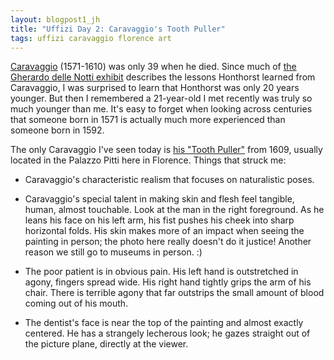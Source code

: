 ```yaml
---
layout: blogpost1_jh
title: "Uffizi Day 2: Caravaggio's Tooth Puller"
tags: uffizi caravaggio florence art
---
```

[Caravaggio](http://en.wikipedia.org/wiki/Caravaggio) (1571-1610) was only 39 when he died. Since much of [the Gherardo delle Notti exhibit](/blog/2015/04/04/uffizi-day-2-gherardo-delle-notti) describes the lessons Honthorst learned from Caravaggio, I was surprised to learn that Honthorst was only 20 years younger. But then I remembered a 21-year-old I met recently was truly so much younger than me. It's easy to forget when looking across centuries that someone born in 1571 is actually much more experienced than someone born in 1592. 

The only Caravaggio I've seen today is [his "Tooth Puller"](http://en.wikipedia.org/wiki/Paintings_attributed_to_Caravaggio#The_Tooth_Puller) from 1609, usually located in the Palazzo Pitti here in Florence. Things that struck me:

* Caravaggio's characteristic realism that focuses on naturalistic poses.

* Caravaggio's special talent in making skin and flesh feel tangible, human, almost touchable. Look at the man in the right foreground. As he leans his face on his left arm, his fist pushes his cheek into sharp horizontal folds. His skin makes more of an impact when seeing the painting in person; the photo here really doesn't do it justice! Another reason we still go to museums in person. :)

* The poor patient is in obvious pain. His left hand is outstretched in agony, fingers spread wide. His right hand tightly grips the arm of his chair. There is terrible agony that far outstrips the small amount of blood coming out of his mouth.

* The dentist's face is near the top of the painting and almost exactly centered. He has a strangely lecherous look; he gazes straight out of the picture plane, directly at the viewer.